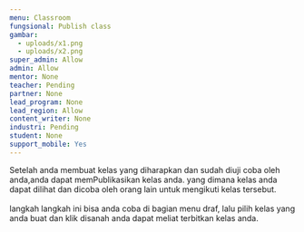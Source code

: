 ```yaml
---
menu: Classroom
fungsional: Publish class
gambar:
  - uploads/x1.png
  - uploads/x2.png
super_admin: Allow
admin: Allow
mentor: None
teacher: Pending
partner: None
lead_program: None
lead_region: Allow
content_writer: None
industri: Pending
student: None
support_mobile: Yes
---
```

S﻿etelah anda membuat kelas yang diharapkan dan sudah diuji coba oleh anda,anda dapat memPublikasikan kelas anda. yang dimana kelas anda dapat dilihat dan dicoba oleh orang lain untuk mengikuti kelas tersebut.\
\
l﻿angkah langkah ini bisa anda coba di bagian menu draf, lalu pilih kelas yang anda buat dan klik disanah anda dapat meliat terbitkan kelas anda.